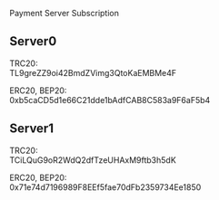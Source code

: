 Payment Server Subscription

**Server0**
------------------------------------------------

TRC20: <br/>
TL9greZZ9oi42BmdZVimg3QtoKaEMBMe4F

ERC20, BEP20: <br/>
0xb5caCD5d1e66C21dde1bAdfCAB8C583a9F6aF5b4

**Server1**
------------------------------------------------

TRC20: <br/>
TCiLQuG9oR2WdQ2dfTzeUHAxM9ftb3h5dK

ERC20, BEP20: <br/>
0x71e74d7196989F8EEf5fae70dFb2359734Ee1850
